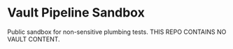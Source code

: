 ﻿# Vault Pipeline Sandbox
Public sandbox for non-sensitive plumbing tests.
THIS REPO CONTAINS NO VAULT CONTENT.
